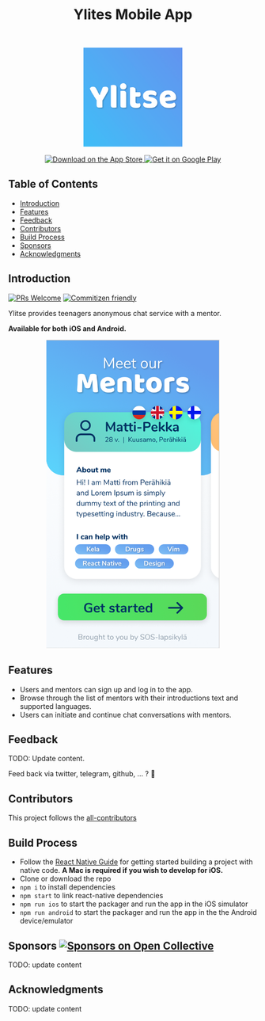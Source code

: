 <h1 align="center"> Ylites Mobile App</h1> <br>
<p align="center">
    <img alt="Ylitse" title="Ylitse" src="https://github.com/ylitse/ylitse-app/blob/master/ylitse_logo.png">
</p>

<p align="center">
  <a href="#">
    <img alt="Download on the App Store" title="App Store" src="http://i.imgur.com/0n2zqHD.png" width="140">
  </a>

  <a href="#">
    <img alt="Get it on Google Play" title="Google Play" src="http://i.imgur.com/mtGRPuM.png" width="140">
  </a>
</p>

<!-- START doctoc generated TOC please keep comment here to allow auto update -->
<!-- DON'T EDIT THIS SECTION, INSTEAD RE-RUN doctoc TO UPDATE -->
## Table of Contents

- [Introduction](#introduction)
- [Features](#features)
- [Feedback](#feedback)
- [Contributors](#contributors)
- [Build Process](#build-process)
- [Sponsors](#sponsors)
- [Acknowledgments](#acknowledgments)

<!-- END doctoc generated TOC please keep comment here to allow auto update -->

## Introduction

[![PRs Welcome](https://img.shields.io/badge/PRs-welcome-brightgreen.svg?style=flat-square)](http://makeapullrequest.com)
[![Commitizen friendly](https://img.shields.io/badge/commitizen-friendly-brightgreen.svg?style=flat-square)](http://commitizen.github.io/cz-cli/)

Ylitse provides teenagers anonymous chat service with a mentor.

**Available for both iOS and Android.**

<p align="center">
  <img src="https://github.com/ylitse/ylitse-app/blob/master/main_screen.png" width=350>
</p>

## Features

* Users and mentors can sign up and log in to the app.
* Browse through the list of mentors with their introductions text and supported languages.
* Users can initiate and continue chat conversations with mentors.

## Feedback

TODO: Update content.

Feed back via twitter, telegram, github, ... ? 🤔

## Contributors

This project follows the [all-contributors](https://github.com/ylitse/ylitse-app/graphs/contributors)

## Build Process

- Follow the [React Native Guide](https://facebook.github.io/react-native/docs/getting-started.html) for getting started building a project with native code. **A Mac is required if you wish to develop for iOS.**
- Clone or download the repo
- `npm i` to install dependencies
- `npm start` to link react-native dependencies
- `npm run ios` to start the packager and run the app in the iOS simulator
- `npm run android` to start the packager and run the app in the the Android device/emulator

## Sponsors [![Sponsors on Open Collective](https://opencollective.com/git-point/sponsors/badge.svg)](#sponsors)

TODO: update content

## Acknowledgments

TODO: update content
